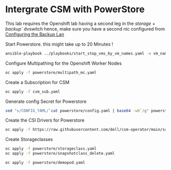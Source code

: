 # Intergrate CSM with PowerStore
This lab requires the Openshift lab having a second leg in the *storage + backup`* dvswitch
hence, make sure you have a second nic configured from [Configuring the Backup Lan](./03.99_backup_lan.md)

Start Powerstore. this might take up to 20 Minutes !

```bash
ansible-playbook ../playbooks/start_stop_vms_by_vm_names.yaml -e vm_names='powerstore' -e state=start
```

Configure Multipathing for the Openshift Worker Nodes
```bash
oc apply -f powerstore/multipath_mc.yaml
```

Create a Subscription for CSM

```bash
oc apply -f csm_sub.yaml
```


Generate config Secret for Powerstore

```bash
sed "s/CONFIG_YAML/`cat powerstore/config.yaml | base64 -w0`/g" powerstore/secret.yaml | oc apply -f -
```
Create the CSI Drivers for Powerstore

```bash
oc apply -f https://raw.githubusercontent.com/dell/csm-operator/main/samples/storage_csm_powerstore_v291.yaml
```

Create Storageclasses

```bash
oc apply -f powerstore/storageclass.yaml
oc apply -f powerstore/snapshotclass_delete.yaml
```

```bash
oc apply -f powerstore/demopod.yaml
```


